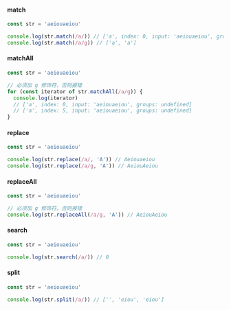 #### match

```javascript
const str = 'aeiouaeiou'

console.log(str.match(/a/)) // ['a', index: 0, input: 'aeiouaeiou', groups: undefined]
console.log(str.match(/a/g)) // ['a', 'a']
```

#### matchAll

```javascript
const str = 'aeiouaeiou'

// 必须加 g 修饰符，否则报错
for (const iterator of str.matchAll(/a/g)) {
  console.log(iterator)
  // ['a', index: 0, input: 'aeiouaeiou', groups: undefined]
  // ['a', index: 5, input: 'aeiouaeiou', groups: undefined]
}
```

#### replace

```javascript
const str = 'aeiouaeiou'

console.log(str.replace(/a/, 'A')) // Aeiouaeiou
console.log(str.replace(/a/g, 'A')) // AeiouAeiou
```

#### replaceAll

```javascript
const str = 'aeiouaeiou'

// 必须加 g 修饰符，否则报错
console.log(str.replaceAll(/a/g, 'A')) // AeiouAeiou
```

#### search

```javascript
const str = 'aeiouaeiou'

console.log(str.search(/a/)) // 0
```

#### split

```javascript
const str = 'aeiouaeiou'

console.log(str.split(/a/)) // ['', 'eiou', 'eiou']
```